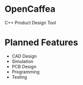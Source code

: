# OpenCaffea
C++ Product Design Tool

# Planned Features
- CAD Design
- Simulation
- PCB Design
- Programming
- Testing
  
